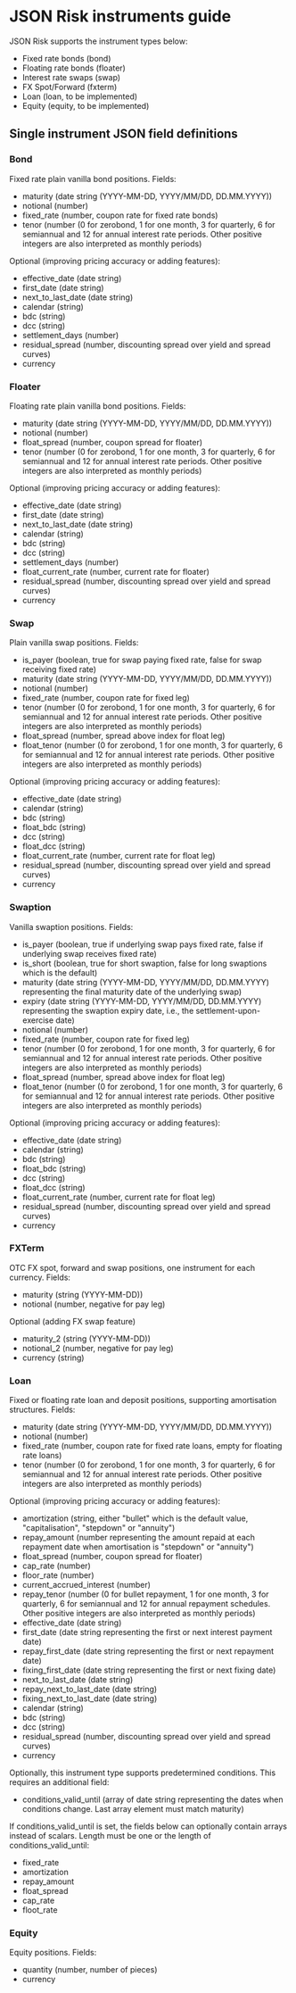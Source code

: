 # JSON Risk instruments guide
JSON Risk supports the instrument types below:

- Fixed rate bonds (bond)
- Floating rate bonds (floater)
- Interest rate swaps (swap)
- FX Spot/Forward (fxterm)
- Loan (loan, to be implemented)
- Equity (equity, to be implemented)

## Single instrument JSON field definitions
### Bond

Fixed rate plain vanilla bond positions. Fields:

- maturity (date string (YYYY-MM-DD, YYYY/MM/DD, DD.MM.YYYY))
- notional (number)
- fixed_rate (number, coupon rate for fixed rate bonds)
- tenor (number (0 for zerobond, 1 for one month, 3 for quarterly, 6 for semiannual and 12 for annual interest rate periods. Other positive integers are also interpreted as monthly periods)

Optional (improving pricing accuracy or adding features):

- effective\_date (date string)
- first\_date (date string)
- next\_to\_last\_date (date string)
- calendar (string)
- bdc (string)
- dcc (string)
- settlement_days (number)
- residual_spread (number, discounting spread over yield and spread curves)
- currency


### Floater

Floating rate plain vanilla bond positions. Fields:

- maturity (date string (YYYY-MM-DD, YYYY/MM/DD, DD.MM.YYYY))
- notional (number)
- float_spread (number, coupon spread for floater)
- tenor (number (0 for zerobond, 1 for one month, 3 for quarterly, 6 for semiannual and 12 for annual interest rate periods. Other positive integers are also interpreted as monthly periods)

Optional (improving pricing accuracy or adding features):

- effective\_date (date string)
- first\_date (date string)
- next\_to\_last\_date (date string)
- calendar (string)
- bdc (string)
- dcc (string)
- settlement_days (number)
- float\_current\_rate (number, current rate for floater)
- residual_spread (number, discounting spread over yield and spread curves)
- currency


### Swap

Plain vanilla swap positions. Fields:

- is_payer (boolean, true for swap paying fixed rate, false for swap receiving fixed rate)
- maturity (date string (YYYY-MM-DD, YYYY/MM/DD, DD.MM.YYYY))
- notional (number)
- fixed_rate (number, coupon rate for fixed leg)
- tenor (number (0 for zerobond, 1 for one month, 3 for quarterly, 6 for semiannual and 12 for annual interest rate periods. Other positive integers are also interpreted as monthly periods)
- float_spread (number, spread above index for float leg)
- float_tenor (number (0 for zerobond, 1 for one month, 3 for quarterly, 6 for semiannual and 12 for annual interest rate periods. Other positive integers are also interpreted as monthly periods)

Optional (improving pricing accuracy or adding features):

- effective\_date (date string)
- calendar (string)
- bdc (string)
- float_bdc (string)
- dcc (string)
- float_dcc (string)
- float\_current\_rate (number, current rate for float leg)
- residual_spread (number, discounting spread over yield and spread curves)
- currency

### Swaption

Vanilla swaption positions. Fields:

- is_payer (boolean, true if underlying swap pays fixed rate, false if underlying swap receives fixed rate)
- is_short (boolean, true for short swaption, false for long swaptions which is the default)
- maturity (date string (YYYY-MM-DD, YYYY/MM/DD, DD.MM.YYYY) representing the final maturity date of the underlying swap)
- expiry (date string (YYYY-MM-DD, YYYY/MM/DD, DD.MM.YYYY) representing the swaption expiry date, i.e., the settlement-upon-exercise date)
- notional (number)
- fixed_rate (number, coupon rate for fixed leg)
- tenor (number (0 for zerobond, 1 for one month, 3 for quarterly, 6 for semiannual and 12 for annual interest rate periods. Other positive integers are also interpreted as monthly periods)
- float_spread (number, spread above index for float leg)
- float_tenor (number (0 for zerobond, 1 for one month, 3 for quarterly, 6 for semiannual and 12 for annual interest rate periods. Other positive integers are also interpreted as monthly periods)

Optional (improving pricing accuracy or adding features):

- effective\_date (date string)
- calendar (string)
- bdc (string)
- float_bdc (string)
- dcc (string)
- float_dcc (string)
- float\_current\_rate (number, current rate for float leg)
- residual_spread (number, discounting spread over yield and spread curves)
- currency

### FXTerm

OTC FX spot, forward and swap positions, one instrument for each currency. Fields:

- maturity (string (YYYY-MM-DD))
- notional (number, negative for pay leg)

Optional (adding FX swap feature)

- maturity_2 (string (YYYY-MM-DD))
- notional_2 (number, negative for pay leg)
- currency (string)

### Loan

Fixed or floating rate loan and deposit positions, supporting amortisation structures. Fields:

- maturity (date string (YYYY-MM-DD, YYYY/MM/DD, DD.MM.YYYY))
- notional (number)
- fixed_rate (number, coupon rate for fixed rate loans, empty for floating rate loans)
- tenor (number (0 for zerobond, 1 for one month, 3 for quarterly, 6 for semiannual and 12 for annual interest rate periods. Other positive integers are also interpreted as monthly periods)

Optional (improving pricing accuracy or adding features):

- amortization (string, either "bullet" which is the default value, "capitalisation", "stepdown" or "annuity")
- repay_amount (number representing the amount repaid at each repayment date when amortisation is "stepdown" or "annuity")
- float_spread (number, coupon spread for floater)
- cap_rate (number)
- floor_rate (number)
- current\_accrued\_interest (number)
- repay_tenor (number (0 for bullet repayment, 1 for one month, 3 for quarterly, 6 for semiannual and 12 for annual repayment schedules. Other positive integers are also interpreted as monthly periods)
- effective\_date (date string)
- first\_date (date string representing the first or next interest payment date)
- repay\_first\_date (date string representing the first or next repayment date)
- fixing\_first\_date (date string representing the first or next fixing date)
- next\_to\_last\_date (date string)
- repay\_next\_to\_last\_date (date string)
- fixing\_next\_to\_last\_date (date string)
- calendar (string)
- bdc (string)
- dcc (string)
- residual_spread (number, discounting spread over yield and spread curves)
- currency

Optionally, this instrument type supports predetermined conditions. This requires an additional field:

- conditions\_valid\_until (array of date string representing the dates when conditions change. Last array element must match maturity)

If conditions\_valid\_until is set, the fields below can optionally contain arrays instead of scalars. Length must be one or the length of conditions\_valid\_until:

- fixed_rate
- amortization
- repay_amount
- float_spread
- cap_rate
- floot_rate

### Equity

Equity positions. Fields:

- quantity (number, number of pieces)
- currency

